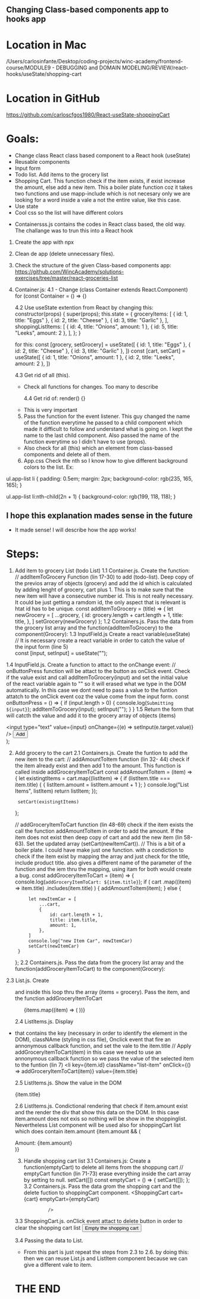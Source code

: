 ## Changing Class-based components app to hooks app

# Location in Mac
/Users/carlosinfante/Desktop/coding-projects/winc-academy/frontend-course/MODULE9 - DEBUGGING and DOMAIN MODELING/REVIEW/react-hooks/useState/shopping-cart

# Location in GitHub
https://github.com/carloscfgos1980/React-useState-shoppingCart

# Goals:
- Change class React class based component to a React hook (useState)
- Reusable components
- Input form
- Todo list. Add items to the grocery list
- Shopping Cart. This function check if the item exists, if exist increase the amount, else add a new item. This a boiler plate function coz it takes two functions and use mapp-include which is not necesary only we are looking for a word inside a vale a not the entire value, like this case.
- Use state
- Cool css so the list will have different colors


* Containersss.js contains the codes in React class based, the old way. The challange was to trun this into a React hook

1. Create the app with npx
2. Clean de app (delete unnecessary files).
3. Check the structure of the given Class-based components app:
   https://github.com/WincAcademy/solutions-exercises/tree/master/react-groceries-list

4. Container.js:
   4.1 - Change (class Container extends React.Component) for (const Container = () => {)

   4.2 Use useState extention from React by changing this:
   constructor(props) {
   super(props);
   this.state = {
   groceryItems: [
   { id: 1, title: "Eggs" },
   { id: 2, title: "Cheese" },
   { id: 3, title: "Garlic" },
   ],
   shoppingListItems: [
   { id: 4, title: "Onions", amount: 1 },
   { id: 5, title: "Leeks", amount: 2 },
   ],
   };
   }

   for this:
   const [grocery, setGrocery] = useState([
   { id: 1, title: "Eggs" },
   { id: 2, title: "Cheese" },
   { id: 3, title: "Garlic" },
   ])
   const [cart, setCart] = useState([
   { id: 1, title: "Onions", amount: 1 },
   { id: 2, title: "Leeks", amount: 2 },
   ])

   4.3 Get rid of all (this).

   - Check all functions for changes. Too many to describe

     4.4 Get rid of:
     render() {}

   * This is very important

   5. Pass the function for the event listener. This guy changed the name of the function everytime he passed to a child component which made it difficult to follow and understand what is going on. I kept the name to the last child component. Also passed the name of the function everytime so I didn't have to use (props).

   - Also check for all (this) which an element from class-bassed components and delete all of them.

   6. App.css
      Check the nth so I know how to give different background colors to the list. Ex:

ul.app-list li {
padding: 0.5em;
margin: 2px;
background-color: rgb(235, 165, 165);
}

ul.app-list li:nth-child(2n + 1) {
background-color: rgb(199, 118, 118);
}

## I hope this explanation mades sense in the future
* It made sense! I will describe how the app works!

# Steps:
1. Add item to grocery List (todo List)
1.1 Container.js. Create the function:
    // addItemToGrocery Function (lin 17-30) to add (todo-list). Deep copy of the previos array of objects (grocery) and add the id which is calculated by adding lenght of grocery, cart plus 1. This is to make sure that the new item will have a consecutive number id. This is not really necessary. It could be just getting a ramdom id, the only aspect that is relevant is htat id has to be unique.
    const addItemToGrocery = (title) => {
        let newGrocery = [
            ...grocery,
            {
                id:
                    grocery.length +
                    cart.length +
                    1,
                title: title,
            },
        ]
        setGrocery(newGrocery)
    };
1.2 Containers.js. Pass the data from the grocery list array and the function(addItemToGrocery) to the component(Grocery):
                   <GroceryList
                    grocery={grocery}
                    addItemToGrocery={addItemToGrocery}
                    addGroceryItemToCart={addGroceryItemToCart}
                />
1.3 InputField.js Create a react variable(useState)
    // It is necessary create a react variable in order to catch the value of the input form (line 5)   
    const [input, setInput] = useState("");

1.4 InputField.js. Create a function to attact to the onChange event:
    // onButtonPress function will be attact to the button as onClick event. Check if the value exist and call addItemToGrocery(input) and set the initial value of the react variable again to "" so it will erased what we type in the DOM automatically. In this case we dont need to pass a value to the funtion attatch to the onClick event coz the value come from the input form. 
    const onButtonPress = () => {
        if (input.length > 0) {
            console.log(`Submitting ${input}`);
            addItemToGrocery(input);
            setInput("");
        }
    }
1.5 Return the form that will catcth the value and add it to the grocery array of objects (items)
        <div className="input-field">
            <input
                type="text"
                value={input}
                onChange={(e) => setInput(e.target.value)}
            />
            <button onClick={onButtonPress} placeholder="Add a grocery item" >
                Add
            </button>
        </div>
    );


2. Add grocery to the cart
2.1 Containers.js. Create the funtion to add the new item to the cart:
 // addAmountToItem function (lin 32- 44) check if the item already exist and then add 1 to the amount. This function is called inside addGroceryItemToCart
    const addAmountToItem = (item) => {
        let existingtItems = cart.map((listItem) => {
            if (listItem.title === item.title) {
                {
                    listItem.amount = listItem.amount + 1
                };
            }
            console.log("List Items", listItem)
            return listItem;
        });

        setCart(existingtItems)
    };

    // addGroceryItemToCart function (lin 48-69) check if the item exists the call the function  addAmountToItem in order to add the amount. If the item does not exist then deep copy of cart and add the new item (lin 58-63). Set the updated array (setCart(newItemCart)).
    // This is a bit of a boiler plate. I could have make just one function. with a condiction to check if the item exist by mapping the array and just check for the title, include product title. also gives a different name of the parameter of the function and the iem thru the mapping, using itam for both would create a bug.
    const addGroceryItemToCart = (item) => {
        console.log(`addGroceryItemToCart: ${item.title}`);
        if (
            cart
                .map((item) => item.title)
                .includes(item.title)
        ) {
            addAmountToItem(item);
        } else {

            let newItemCar = [
                ...cart,
                {
                    id: cart.length + 1,
                    title: item.title,
                    amount: 1,
                },
            ]
            console.log("new Item Car", newItemCar)
            setCart(newItemCar)
        }
    };
   2.2 Containers.js. Pass the data from the grocery list array and the function(addGroceryItemToCart) to the component(Grocery):
                   <GroceryList
                    grocery={grocery}
                    addItemToGrocery={addItemToGrocery}
                    addGroceryItemToCart={addGroceryItemToCart}
                />

2.3 List.js. Create <ul> and inside this loop thru the array (items = grocery). Pass the item, and the function addGroceryItemToCart
            <ul className="app-list">
                {items.map((item) => (
                    <ListItem
                        key={item.id}
                        item={item}
                        addGroceryItemToCart={addGroceryItemToCart}
                    />
                ))}
            </ul>

2.4 ListItems.js. Display <li> that contains the key (necessary in order to identify the element in the DOM), classNAme (styling in css file), Onclick event that fire an annonymous callback function, and set the vale to the item.title
        // Apply addGroceryItemToCart(item) in this case we need to use an annonymous callback function so we pass the value of the selected item to the funtion (lin 7)
        <li
            key={item.id}
            className="list-item"
            onClick={() => addGroceryItemToCart(item)}
            value={item.title}

2.5 ListItems.js. Show the value in the DOM
            <div>{item.title}</div>

2.6 ListItems.js. Condictional rendering that check if item.amount exist and the render the div that show this data on the DOM. In this case item.amount does not exis so nothing will be show in the shoppinglist. Nevertheless List component will be used also for shoppingCart list which does contain item.amount
            {item.amount && (
                <div className="item-amount">Amount: {item.amount}</div>
            )}

3. Handle shopping cart list
3.1 Containers.js: Create a function(emptyCart) to delete all items from the shoppung cart
    // emptyCart function (lin 71-73) erase everything inside the cart array by setting to null. setCart([])
    const emptyCart = () => {
        setCart([]);
    };
3.2 Containers.js. Pass the data grom the shopping cart and the delete fuction to shoppingCart component.
                <ShoppingCart
                    cart={cart}
                    emptyCart={emptyCart}

                />

3.3 ShoppingCart.js. onClick event attact to delete button in order to clear the shopping cart list
            <button onClick={emptyCart} >Empty the shopping cart</button>

3.4 Passing the data to List.
            <List items={cart} />

* From this part is just repeat the steps from 2.3 to 2.6. by doing this: <List items={cart} /> then we can reuse List.js and ListItem component because we can give a different vale to item.

# THE END